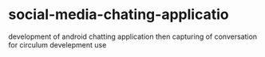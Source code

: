 # social-media-chating-applicatio
development of android chatting application then capturing of conversation for circulum develepment use
